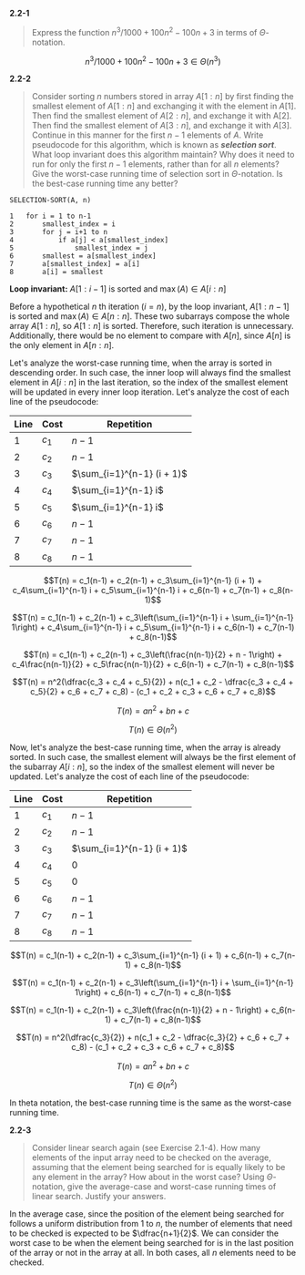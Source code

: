 **2.2-1**

> Express the function $n^3/1000 + 100n^2 - 100n + 3$ in terms of $\Theta$-notation.

$$n^3/1000 + 100n^2 - 100n + 3 \in \Theta(n^3)$$

**2.2-2**

> Consider sorting $n$ numbers stored in array $A[1:n]$ by first finding the smallest element of $A[1:n]$ and exchanging it with the element in $A[1]$. Then find the smallest element of $A[2:n]$, and exchange it with A[2]. Then find the smallest element of $A[3:n]$, and exchange it with $A[3]$. Continue in this manner for the first $n - 1$ elements of $A$. Write pseudocode for this algorithm, which is known as ***selection sort***. What loop invariant does this algorithm maintain? Why does it need to run for only the first $n - 1$ elements, rather than for all $n$ elements? Give the worst-case running time of selection sort in $\Theta$-notation. Is the best-case running time any better?

```
SELECTION-SORT(A, n)

1   for i = 1 to n-1
2       smallest_index = i
3       for j = i+1 to n
4           if a[j] < a[smallest_index]
5               smallest_index = j
6       smallest = a[smallest_index]
7       a[smallest_index] = a[i]
8       a[i] = smallest
```

**Loop invariant:** $A[1:i-1]$ is sorted and $\max(A) \in A[i:n]$

Before a hypothetical $n$ th iteration ($i = n$), by the loop invariant, $A[1:n-1]$ is sorted and $\max(A) \in A[n:n]$. These two subarrays compose the whole array $A[1:n]$, so $A[1:n]$ is sorted. Therefore, such iteration is unnecessary. Additionally, there would be no element to compare with $A[n]$, since $A[n]$ is the only element in $A[n:n]$.

Let's analyze the worst-case running time, when the array is sorted in descending order. In such case, the inner loop will always find the smallest element in $A[i:n]$ in the last iteration, so the index of the smallest element will be updated in every inner loop iteration. Let's analyze the cost of each line of the pseudocode:

| Line | Cost  | Repetition |
|------|-------|------------|
| 1    | $c_1$ | $n-1$      |
| 2    | $c_2$ | $n-1$      |
| 3    | $c_3$ | $\sum_{i=1}^{n-1} (i + 1)$ |
| 4    | $c_4$ | $\sum_{i=1}^{n-1} i$ |
| 5    | $c_5$ | $\sum_{i=1}^{n-1} i$ |
| 6    | $c_6$ | $n-1$      |
| 7    | $c_7$ | $n-1$      |
| 8    | $c_8$ | $n-1$      |

$$T(n) = c_1(n-1) + c_2(n-1) + c_3\sum_{i=1}^{n-1} (i + 1) + c_4\sum_{i=1}^{n-1} i + c_5\sum_{i=1}^{n-1} i + c_6(n-1) + c_7(n-1) + c_8(n-1)$$

$$T(n) = c_1(n-1) + c_2(n-1) + c_3\left(\sum_{i=1}^{n-1} i + \sum_{i=1}^{n-1} 1\right) + c_4\sum_{i=1}^{n-1} i + c_5\sum_{i=1}^{n-1} i + c_6(n-1) + c_7(n-1) + c_8(n-1)$$

$$T(n) = c_1(n-1) + c_2(n-1) + c_3\left(\frac{n(n-1)}{2} + n - 1\right) + c_4\frac{n(n-1)}{2} + c_5\frac{n(n-1)}{2} + c_6(n-1) + c_7(n-1) + c_8(n-1)$$

$$T(n) = n^2(\dfrac{c_3 + c_4 + c_5}{2}) + n(c_1 + c_2 - \dfrac{c_3 + c_4 + c_5}{2} + c_6 + c_7 + c_8) - (c_1 + c_2 + c_3 + c_6 + c_7 + c_8)$$

$$T(n) = an^2 + bn + c$$

$$T(n) \in \Theta(n^2)$$

Now, let's analyze the best-case running time, when the array is already sorted. In such case, the smallest element will always be the first element of the subarray $A[i:n]$, so the index of the smallest element will never be updated. Let's analyze the cost of each line of the pseudocode:

| Line | Cost  | Repetition |
|------|-------|------------|
| 1    | $c_1$ | $n-1$      |
| 2    | $c_2$ | $n-1$      |
| 3    | $c_3$ | $\sum_{i=1}^{n-1} (i + 1)$ |
| 4    | $c_4$ | $0$        |
| 5    | $c_5$ | $0$        |
| 6    | $c_6$ | $n-1$      |
| 7    | $c_7$ | $n-1$      |
| 8    | $c_8$ | $n-1$      |

$$T(n) = c_1(n-1) + c_2(n-1) + c_3\sum_{i=1}^{n-1} (i + 1) + c_6(n-1) + c_7(n-1) + c_8(n-1)$$

$$T(n) = c_1(n-1) + c_2(n-1) + c_3\left(\sum_{i=1}^{n-1} i + \sum_{i=1}^{n-1} 1\right) + c_6(n-1) + c_7(n-1) + c_8(n-1)$$

$$T(n) = c_1(n-1) + c_2(n-1) + c_3\left(\frac{n(n-1)}{2} + n - 1\right) + c_6(n-1) + c_7(n-1) + c_8(n-1)$$

$$T(n) = n^2(\dfrac{c_3}{2}) + n(c_1 + c_2 - \dfrac{c_3}{2} + c_6 + c_7 + c_8) - (c_1 + c_2 + c_3 + c_6 + c_7 + c_8)$$

$$T(n) = an^2 + bn + c$$

$$T(n) \in \Theta(n^2)$$

In theta notation, the best-case running time is the same as the worst-case running time.

**2.2-3**

> Consider linear search again (see Exercise 2.1-4). How many elements of the input array need to be checked on the average, assuming that the element being searched for is equally likely to be any element in the array? How about in the worst case? Using $\Theta$-notation, give the average-case and worst-case running times of linear search. Justify your answers.

In the average case, since the position of the element being searched for follows a uniform distribution from $1$ to $n$, the number of elements that need to be checked is expected to be $\dfrac{n+1}{2}$. We can consider the worst case to be when the element being searched for is in the last position of the array or not in the array at all. In both cases, all $n$ elements need to be checked.